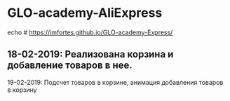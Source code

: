 # GLO-academy-AliExpress

echo # https://imfortes.github.io/GLO-academy-Express/

18-02-2019: Реализована корзина и добавление товаров в нее.
---
19-02-2019: Подсчет товаров в корзине, анимация добавления товаров в корзину
